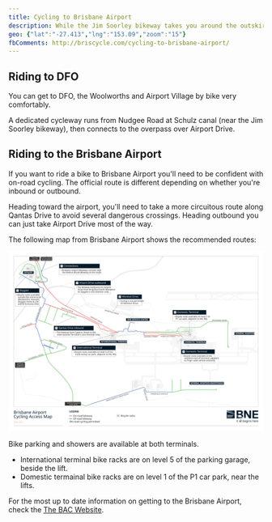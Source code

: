 ```yaml
---
title: Cycling to Brisbane Airport
description: While the Jim Soorley bikeway takes you around the outskirts of the airport, you'll have to take Airport Drive to get to the international and domestic airport terminals by bik.
geo: {"lat":"-27.413","lng":"153.09","zoom":"15"}
fbComments: http://briscycle.com/cycling-to-brisbane-airport/
---
```


## Riding to DFO
You can get to DFO, the Woolworths and Airport Village by bike very comfortably. 

A dedicated cycleway runs from Nudgee Road at Schulz canal (near the Jim Soorley bikeway), then connects to the overpass over Airport Drive.

## Riding to the Brisbane Airport
If you want to ride a bike to Brisbane Airport you'll need to be confident with on-road cycling. The official route is different depending on whether you're inbound or outbound.

Heading toward the airport, you'll need to take a more circuitous route along Qantas Drive to avoid several dangerous crossings. Heading outbound you can just take Airport Drive most of the way.

The following map from Brisbane Airport shows the recommended routes:

<img src="airport-map.svg" alt="Map of the airport showing a confusing cycleway route">

Bike parking and showers are available at both terminals.

* International terminal bike racks are on level 5 of the parking garage, beside the lift.
* Domestic termainal bike racks are on level 1 of the P1 car park, near the lifts.

For the most up to date information on getting to the Brisbane Airport, check the [The BAC Website](https://www.bne.com.au/passenger/to-and-from/transport-options).